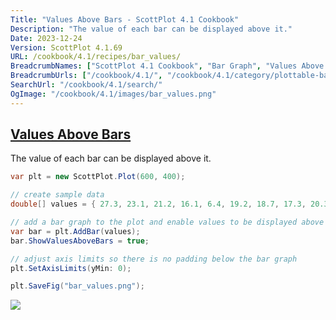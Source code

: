 ```yaml
---
Title: "Values Above Bars - ScottPlot 4.1 Cookbook"
Description: "The value of each bar can be displayed above it."
Date: 2023-12-24
Version: ScottPlot 4.1.69
URL: /cookbook/4.1/recipes/bar_values/
BreadcrumbNames: ["ScottPlot 4.1 Cookbook", "Bar Graph", "Values Above Bars"]
BreadcrumbUrls: ["/cookbook/4.1/", "/cookbook/4.1/category/plottable-bar-graph", "/cookbook/4.1/recipes/bar_values/"]
SearchUrl: "/cookbook/4.1/search/"
OgImage: "/cookbook/4.1/images/bar_values.png"
---
```


<h2><a id='values-above-bars' href='/cookbook/4.1/recipes/bar_values/'>Values Above Bars</a></h2>

The value of each bar can be displayed above it.

```cs
var plt = new ScottPlot.Plot(600, 400);

// create sample data
double[] values = { 27.3, 23.1, 21.2, 16.1, 6.4, 19.2, 18.7, 17.3, 20.3, 13.1 };

// add a bar graph to the plot and enable values to be displayed above each bar
var bar = plt.AddBar(values);
bar.ShowValuesAboveBars = true;

// adjust axis limits so there is no padding below the bar graph
plt.SetAxisLimits(yMin: 0);

plt.SaveFig("bar_values.png");
```

<img src='../../images/bar_values.png' class='d-block mx-auto my-5' />


